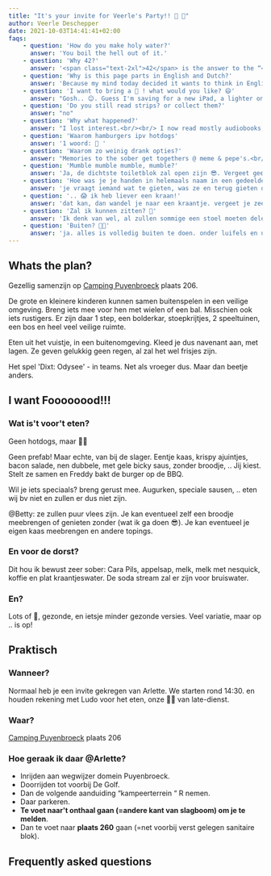 ```yaml
---
title: "It's your invite for Veerle's Party!! 🥳 🎉"
author: Veerle Deschepper
date: 2021-10-03T14:41:41+02:00
faqs: 
    - question: 'How do you make holy water?'
      answer: 'You boil the hell out of it.'
    - question: 'Why 42?'
      answer: '<span class="text-2xl">42</span> is the answer to the “<span class="font-light">ultimate question of life, the universe, and everything,</span>” a joke in Douglas Adams’s 1979 novel, The Hitchhiker’s Guide to the Galaxy.'
    - question: 'Why is this page parts in English and Dutch?'
      answer: 'Because my mind today decided it wants to think in English for some reason, voor andere dingskes is het dan weer "hey laten we daarvoor denken in het Nederlands". ¯\_(ツ)_/¯ '
    - question: 'I want to bring a 🎁 ! what would you like? 😄'
      answer: "Gosh.. 😊. Guess I'm saving for a new iPad, a lighter one that I use for reading without arm strain. Resources to help fund <span class='font-light'>our-amazing-SaaS-app-in-progress</span> Multipass are great as well. And at some point I will need to uprgrade my iWatch, this thing helps me to manage my illness like 😱. <br/><br/>But I'm content with any new memory or drawing to be cherished and enjoyed for the years ahead"
    - question: 'Do you still read strips? or collect them?'
      answer: "no"
    - question: 'Why what happened?'
      answer: "I lost interest.<br/><br/> I now read mostly audiobooks, English ones through Audible. Want to know what I like and read? <a target='_blank' href='https://www.goodreads.com/user/show/57591973-veerle-deschepper'>Take a Look!</a> Hint: it's 'Discworld'. 🐢 "
    - question: 'Waarom hamburgers ipv hotdogs'
      answer: '1 woord: 🧀 '
    - question: 'Waarom zo weinig drank opties?'
      answer: "Memories to the sober get togethers @ meme & pepe's.<br/> Ipv Tafelbier kiezen we wel voor blikjes Cara Pils (makkelijker op de Camping). <br/>Appelsap voor de kindjes."
    - question: 'Mumble mumble mumble, mumble?'
      answer: 'Ja, de dichtste toiletblok zal open zijn 😎. Vergeet geen papier mee te nemen, geen nood: we hebben voldoende voorzien. Handen wassen kan op onze plaats in de gezamelijke oranje emmer met water. Geen warm water. sorry!'
    - question: 'Hoe was je je handen in helemaals naam in een gedeelde emmer? 🤔'
      answer: 'je vraagt iemand wat te gieten, was ze en terug gieten om af te spoelen. zo blijft het water vers! Als volleerde scout kan jij dit natuurlijk helemaal alleen!'
    - question: '.. 😱 ik heb liever een kraan!'
      answer: 'dat kan, dan wandel je naar een kraantje. vergeet je zeep en handdoek niet.'
    - question: 'Zal ik kunnen zitten? 🤔'
      answer: 'Ik denk van wel, al zullen sommige een stoel moeten delen'
    - question: 'Buiten? 🥶🥶'
      answer: 'ja. alles is volledig buiten te doen. onder luifels en uit de wind. maar buiten non te less.'
---
```

<content-image src="/img/42.png" alt="42"></content-image>
## Whats the plan? 
Gezellig samenzijn op [Camping Puyenbroeck](https://goo.gl/maps/KiFdHqVn7F3PkDJXA) plaats 206.

De grote en kleinere kinderen kunnen samen buitenspelen in een veilige omgeving. Breng iets mee voor hen met wielen of een bal. Misschien ook iets rustigers. Er zijn daar 1 step, een bolderkar, stoepkrijtjes, 2 speeltuinen, een bos en heel veel veilige ruimte.

Eten uit het vuistje, in een buitenomgeving. Kleed je dus navenant aan, met lagen. Ze geven gelukkig geen regen, al zal het wel frisjes zijn. 

Het spel 'Dixt: Odysee' - in teams. Net als vroeger dus. Maar dan beetje anders. 

## I want Foooooood!!!
### Wat is't voor't eten?
Geen hotdogs, maar <span class='text-2xl'>🍔🍔</span>

Geen prefab! Maar echte, van bij de slager. Eentje kaas, krispy ajuintjes, bacon salade, nen dubbele, met gele bicky saus, zonder broodje, .. Jij kiest. Stelt ze samen en Freddy bakt de burger op de BBQ.

Wil je iets speciaals? breng gerust mee. Augurken, speciale sausen, .. eten wij bv niet en zullen er dus niet zijn.

@Betty: ze zullen puur vlees zijn. Je kan eventueel zelf een broodje meebrengen of genieten zonder (wat ik ga doen 😎). Je kan eventueel je eigen kaas meebrengen en andere topings.

<content-image src="/img/spongebob-burger.png" alt="picture of Spongebob kissing a Krabby Patty"></content-image>

### En voor de dorst? 
Dit hou ik bewust zeer sober: Cara Pils, appelsap, melk, melk met nesquick, koffie en plat kraantjeswater. De soda stream zal er zijn voor bruiswater.

### En?
Lots of 🍬, gezonde, en ietsje minder gezonde versies. Veel variatie, maar op .. is op!

## Praktisch
### Wanneer?
Normaal heb je een invite gekregen van Arlette. We starten rond 14:30. en houden rekening met Ludo voor het eten, onze 🧑‍🚒 van late-dienst.

### Waar?
[Camping Puyenbroeck](https://goo.gl/maps/KiFdHqVn7F3PkDJXA) plaats 206


### Hoe geraak ik daar @Arlette?
- Inrijden aan wegwijzer domein Puyenbroeck. 
- Doorrijden tot voorbij De Golf. 
- Dan de volgende aanduiding “kampeerterrein “ R nemen. 
- Daar parkeren. 
- **Te voet naar't onthaal gaan (=andere kant van slagboom) om je te melden**. 
- Dan te voet naar **plaats 260** gaan (=net voorbij verst gelegen sanitaire blok).

## Frequently asked questions
<Faq :items="faqs"></Faq>
